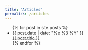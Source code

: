 ```yaml
---
title: "Articles"
permalink: /articles
---
```

<ul id="articleList">
{% for post in site.posts %}
  <li>
    <div>{{ post.date | date: "%e %B %Y" }}</div>
    <div><a href="{{ post.url }}">{{ post.title }}</a></div></li>
{% endfor %}
</ul>